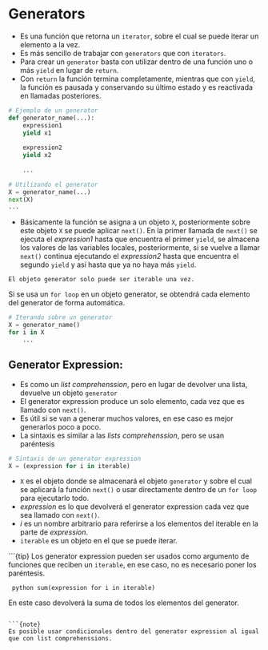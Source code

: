 # Generators

- Es una función que retorna un `iterator`, sobre el cual se puede iterar un elemento a la vez.
- Es más sencillo de trabajar con `generators` que con `iterators`. 
- Para crear un `generator` basta con utilizar dentro de una función uno o más `yield` en lugar de `return`. 
- Con `return` la función termina completamente, mientras que con `yield`, la función es pausada y conservando su último estado y es reactivada en llamadas posteriores. 
```python
# Ejemplo de un generator
def generator_name(...):
    expression1
    yield x1
    
    expression2 
    yield x2
    
    ...

# Utilizando el generator
X = generator_name(...)
next(X)
...
```
- Básicamente la función se asigna a un objeto `X`, posteriormente sobre este objeto `X` se puede aplicar `next()`. En la primer llamada de `next()` se ejecuta el _expression1_ hasta que encuentra el primer `yield`, se almacena los valores de las variables locales, posteriormente, si se vuelve a llamar `next()` continua ejecutando el _expression2_ hasta que encuentra el segundo `yield` y así hasta que ya no haya más `yield`. 


```{warning} 
El objeto generator solo puede ser iterable una vez.
```

Si se usa un `for loop` en un objeto generator, se obtendrá cada elemento del generator de forma automática.
```python
# Iterando sobre un generator
X = generator_name()
for i in X
    ...
```

## Generator Expression:

- Es como un _list comprehenssion_, pero en lugar de devolver una lista, devuelve un objeto `generator`
- El generator expression produce un solo elemento, cada vez que es llamado con `next()`. 
- Es útil si se van a generar muchos valores, en ese caso es mejor generarlos poco a poco. 
- La sintaxis es similar a las _lists comprehenssion_, pero se usan paréntesis
```python
# Sintaxis de un generator expression
X = (expression for i in iterable)
```
- `X` es el objeto donde se almacenará el objeto `generator` y sobre el cual se aplicará la función `next()` o usar directamente dentro de un `for loop` para ejecutarlo todo.
- _expression_ es lo que devolverá el generator expression cada vez que sea llamado con `next()`.
- _i_ es un nombre arbitrario para referirse a los elementos del iterable en la parte de _expression_.
- `iterable` es un objeto en el que se puede iterar.

```{tip} Los generator expression pueden ser usados como argumento de funciones que reciben un `iterable`, en ese caso, no es necesario poner los paréntesis.

<code> python
sum(expression for i in iterable) 
</code>

En este caso devolverá la suma de todos los elementos del generator.
```

```{note}
Es posible usar condicionales dentro del generator expression al igual que con list comprehenssions.
```

